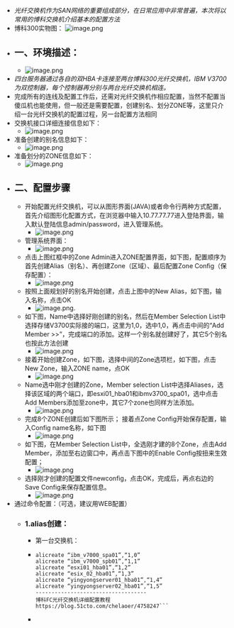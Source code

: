 - *光纤交换机作为SAN网络的重要组成部分，在日常应用中非常普遍，本次将以常用的博科交换机介绍基本的配置方法*
- 博科300实物图：
  ![image.png](../assets/image_1692695472216_0.png)
- ## 一、环境描述：
	- ![image.png](../assets/image_1692695538167_0.png)
- *四台服务器通过各自的双HBA卡连接至两台博科300光纤交换机，IBM V3700为双控制器，每个控制器再分别与两台光纤交换机相连。*
- 完成所有的连线及配置工作后，还需对光纤交换机作相应配置，当然不配置当傻瓜机也能使用，但一般还是需要配置，创建别名、划分ZONE等，这里只介绍一台光纤交换机的配置过程，另一台配置方法相同
- 交换机接口详细连接信息如下：
	- ![image.png](../assets/image_1692695623636_0.png)
- 准备创建的别名信息如下：
	- ![image.png](../assets/image_1692695684251_0.png)
- 准备划分的ZONE信息如下：
	- ![image.png](../assets/image_1692695716593_0.png)
- ## 二、配置步骤
	- 开始配置光纤交换机，可以从图形界面(JAVA)或者命令行两种方式配置，首先介绍图形化配置方式，在浏览器中输入10.77.77.77进入登陆界面，输入默认登陆信息admin/password，进入管理系统。
		- ![image.png](../assets/image_1692695815030_0.png)
	- 管理系统界面：
		- ![image.png](../assets/image_1692695851745_0.png)
	- 点击上图红框中的Zone Admin进入ZONE配置界面，如下图，配置顺序为首先创建Alias（别名）、再创建Zone（区域）、最后配置Zone Config（保存配置）：
		- ![image.png](../assets/image_1692695894210_0.png)
	- 按照上面规划好的别名开始创建，点击上图中的New Alias，如下图，输入名称，点击OK
		- ![image.png](../assets/image_1692695924882_0.png).
	- 如下图，Name中选择好刚创建的别名，然后在Member Selection List中选择存储V3700实际接的端口，这里为1,0，选中1,0，再点击中间的“Add Member >>”，完成端口的添加。这样一个别名就创建好了，其它5个别名也按此方法创建
		- ![image.png](../assets/image_1692695957508_0.png)
	- 接着开始创建Zone，如下图，选择中间的Zone选项栏，如下图，点击New Zone，输入ZONE name，点OK
		- ![image.png](../assets/image_1692695986256_0.png)
	- Name选中刚才创建的Zone，Member selection List中选择Aliases，选择该区域的两个端口，即esxi01_hba01和ibmv3700_spa01，选中点击Add Members添加至zone中，其它7个zone也同样方法添加。
		- ![image.png](../assets/image_1692696018344_0.png)
	- 完成8个ZONE创建后如下图所示；
	  接着点Zone Config开始保存配置，输入Config name名称，如下图
		- ![image.png](../assets/image_1692696044992_0.png)
	- 如下图，在Member Selection List中，全选刚才建的8个Zone，点击Add Member，添加至右边窗口中，再点击下图中的Enable Config按扭来生效配置；
		- ![image.png](../assets/image_1692696074457_0.png)
	- 选择刚才创建的配置文件newconfig，点击OK，完成后，再点右边的Save Config来保存配置信息。
		- ![image.png](../assets/image_1692696097438_0.png)
- 通过命令配置：（可选，建议用WEB配置）
	- ### 1.alias创建：
		- 第一台交换机：
		- ```
		  alicreate “ibm_v7000_spa01”,“1,0”
		  alicreate “ibm_v7000_spb01”,“1,1”
		  alicreate “esxi01_hba01”,“1,2”
		  alicreate “esix_02_hba01”,“1,3”
		  alicreate “yingyongserver01_hba01”,“1,4”
		  alicreate “yingyongserver02_hba01”,“1,5”
		  -----------------------------------
		  博科FC光纤交换机详细配置教程
		  https://blog.51cto.com/chelaoer/4758247```
		-
